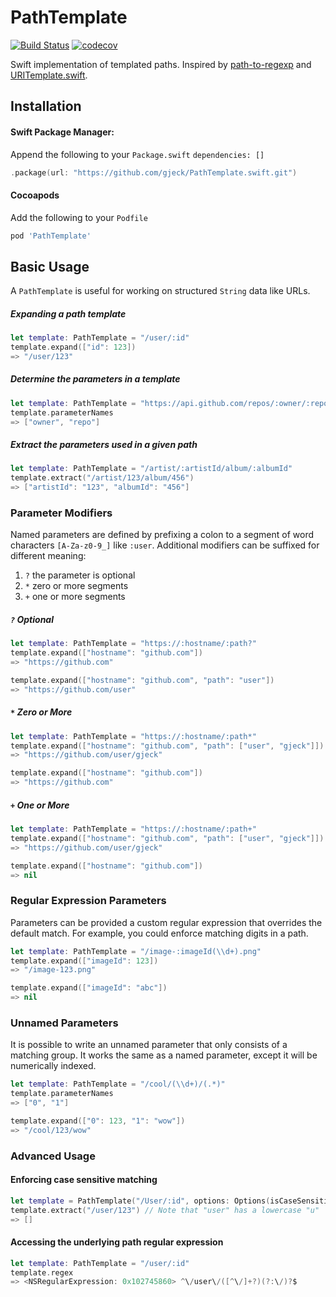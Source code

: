 # PathTemplate
[![Build Status](https://travis-ci.org/gjeck/PathTemplate.swift.svg?branch=master)](https://travis-ci.org/gjeck/PathTemplate.swift)
[![codecov](https://codecov.io/gh/gjeck/PathTemplate.swift/branch/master/graph/badge.svg)](https://codecov.io/gh/gjeck/PathTemplate.swift)

Swift implementation of templated paths. Inspired by [path-to-regexp](https://github.com/pillarjs/path-to-regexp) and [URITemplate.swift](https://github.com/kylef/URITemplate.swift).

## Installation

#### Swift Package Manager:
Append the following to your `Package.swift` `dependencies: []`
```swift
.package(url: "https://github.com/gjeck/PathTemplate.swift.git")
```

#### Cocoapods
Add the following to your `Podfile`
```ruby
pod 'PathTemplate'
```

## Basic Usage
A `PathTemplate` is useful for working on structured `String` data like URLs.

##### Expanding a path template
```swift
let template: PathTemplate = "/user/:id"
template.expand(["id": 123])
=> "/user/123"
```

##### Determine the parameters in a template
```swift
let template: PathTemplate = "https://api.github.com/repos/:owner/:repo/"
template.parameterNames
=> ["owner", "repo"]
```

##### Extract the parameters used in a given path
```swift
let template: PathTemplate = "/artist/:artistId/album/:albumId"
template.extract("/artist/123/album/456")
=> ["artistId": "123", "albumId": "456"]
```

### Parameter Modifiers
Named parameters are defined by prefixing a colon to a segment of word characters `[A-Za-z0-9_]` like `:user`.
Additional modifiers can be suffixed for different meaning:
1. `?` the parameter is optional
2. `*` zero or more segments
3. `+` one or more segments

##### `?` Optional
```swift
let template: PathTemplate = "https://:hostname/:path?"
template.expand(["hostname": "github.com"])
=> "https://github.com"

template.expand(["hostname": "github.com", "path": "user"])
=> "https://github.com/user"
```

##### `*` Zero or More
```swift
let template: PathTemplate = "https://:hostname/:path*"
template.expand(["hostname": "github.com", "path": ["user", "gjeck"]])
=> "https://github.com/user/gjeck"

template.expand(["hostname": "github.com"])
=> "https://github.com"
```

##### `+` One or More
```swift
let template: PathTemplate = "https://:hostname/:path+"
template.expand(["hostname": "github.com", "path": ["user", "gjeck"]])
=> "https://github.com/user/gjeck"

template.expand(["hostname": "github.com"])
=> nil
```

### Regular Expression Parameters
Parameters can be provided a custom regular expression that overrides the default match. For example, you could enforce matching digits in a path.
```swift
let template: PathTemplate = "/image-:imageId(\\d+).png"
template.expand(["imageId": 123])
=> "/image-123.png"

template.expand(["imageId": "abc"])
=> nil
```

### Unnamed Parameters
It is possible to write an unnamed parameter that only consists of a matching group. It works the same as a named parameter, except it will be numerically indexed.
```swift
let template: PathTemplate = "/cool/(\\d+)/(.*)"
template.parameterNames
=> ["0", "1"]

template.expand(["0": 123, "1": "wow"])
=> "/cool/123/wow"
```

### Advanced Usage

#### Enforcing case sensitive matching
```swift
let template = PathTemplate("/User/:id", options: Options(isCaseSensitive: true))
template.extract("/user/123") // Note that "user" has a lowercase "u"
=> [] 
```

#### Accessing the underlying path regular expression
```swift
let template: PathTemplate = "/user/:id"
template.regex
=> <NSRegularExpression: 0x102745860> ^\/user\/([^\/]+?)(?:\/)?$
```
